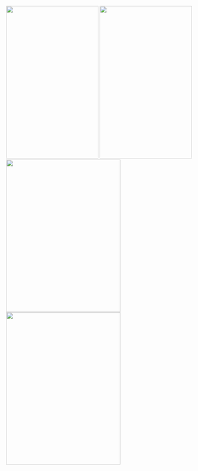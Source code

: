 
<p float="left">
  
<img src="https://user-images.githubusercontent.com/6796645/106355440-ebaffe80-6308-11eb-909f-195a0fbc81cc.PNG" width="250" height="413">
<img src="https://user-images.githubusercontent.com/6796645/106355441-ece12b80-6308-11eb-911e-7315daab9bb2.png" width="250" height="413">
<img src="https://user-images.githubusercontent.com/6796645/106355443-ece12b80-6308-11eb-916a-011851802b9a.png" width="310" height="413">
<img src="https://user-images.githubusercontent.com/6796645/106355444-ed79c200-6308-11eb-9b4c-73e26b9a31c8.png" width="310" height="413">

</p>
